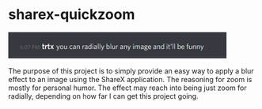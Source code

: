 # sharex-quickzoom

![trtx: you can radially blur any image and it'll be funny](./screenshot.png)

The purpose of this project is to simply provide an easy way to apply a blur effect to an image using the ShareX application.
The reasoning for zoom is mostly for personal humor.
The effect may reach into being just zoom for radially, depending on how far I can get this project going.
